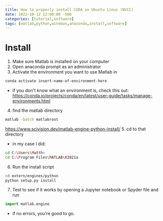 ```yaml
---
title: How to properly install CUDA on Ubuntu Linux (NVCC)
date: 2022-10-12 12:00:00 -500
categories: [tutorial,software]
tags: [matlab,python,windows,anaconda,install,software]
---
```

# Install

1. Make sure Matlab is installed on your computer
2. Open anaconda prompt as an administrator
3. Activate the environment you want to use Matlab in
```bash
conda activate insert-name-of-environment-here
```
- if you don't know what an environment is, check this out: <https://conda.io/projects/conda/en/latest/user-guide/tasks/manage-environments.html>
4. find the matlab directory
```bash
matlab -batch matlabroot
``` 
<https://www.scivision.dev/matlab-engine-python-install/>
5. cd to that directory
- in my case I did:
```bash
cd C:\Users\Matth>
cd C:\Program Files\MATLAB\R2021a
```
6. Run the install script
```bash
cd extern/engines/python
python setup.py install
```
7. Test to see if it works by opening a Jupyter notebook or Spyder file and run
```python
import matlab.engine
```
- if no errors, you’re good to go.
